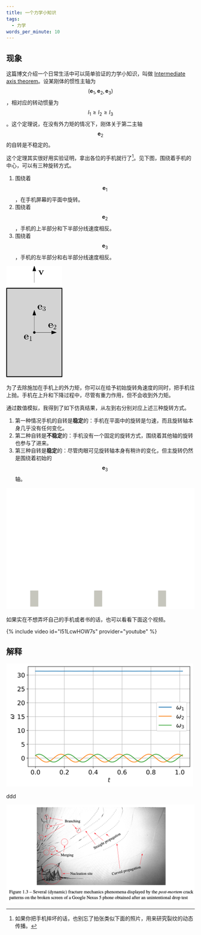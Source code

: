 ```yaml
---
title: 一个力学小知识
tags:
  - 力学
words_per_minute: 10
---
```


## 现象

这篇博文介绍一个日常生活中可以简单验证的力学小知识，叫做 [Intermediate axis theorem](https://en.wikipedia.org/wiki/Tennis_racket_theorem)。设某刚体的惯性主轴为 $$(\mathbf{e}_1, \mathbf{e}_2, \mathbf{e}_3)$$，相对应的转动惯量为 $$I_1\geq I_2\geq I_3$$。这个定理说，在没有外力矩的情况下，刚体关于第二主轴 $$\mathbf{e}_2$$ 的自转是不稳定的。

这个定理其实很好用实验证明，拿出各位的手机就行了[^1]。见下图，围绕着手机的中心，可以有三种旋转方式。

1. 围绕着 $$\mathbf{e}_1$$，在手机屏幕的平面中旋转。
2. 围绕着 $$\mathbf{e}_2$$，手机的上半部分和下半部分线速度相反。
3. 围绕着 $$\mathbf{e}_3$$，手机的左半部分和右半部分线速度相反。

<img src="/assets/images/2021/07/book.png" width="150px" />

为了去除施加在手机上的外力矩，你可以在给予初始旋转角速度的同时，把手机往上抛。手机在上升和下降过程中，尽管有重力作用，但不会收到外力矩。

通过数值模拟，我得到了如下仿真结果，从左到右分别对应上述三种旋转方式。

1. 第一种情况手机的自转是**稳定**的：手机在平面中的旋转是匀速，而且旋转轴本身几乎没有任何变化。
2. 第二种自转是**不稳定**的：手机没有一个固定的旋转方式，围绕着其他轴的旋转也参与了进来。
3. 第三种自转是**稳定**的：尽管肉眼可见旋转轴本身有稍许的变化，但主旋转仍然是围绕着初始的 $$\mathbf{e}_3$$ 轴。

<img src="/assets/images/2021/07/omega.gif" width="800px" />

如果实在不想弄坏自己的手机或者书的话，也可以看看下面这个视频。

{% include video id="l51LcwHOW7s" provider="youtube" %}

## 解释

<img src="/assets/images/2021/07/omega_1.svg" width="500px" />

ddd

[^1]: 如果你把手机摔坏的话，也别忘了拍张类似下面的照片，用来研究裂纹的动态传播。

<img src="/assets/images/2021/07/broken-phone-screen.png" width="600px" />
